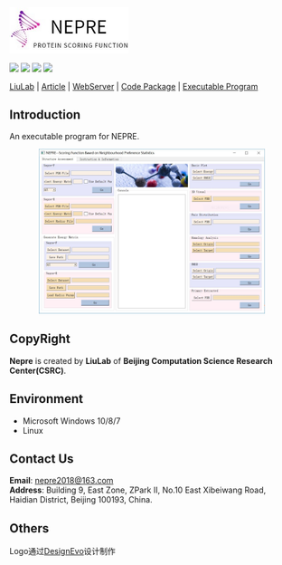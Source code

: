 <div align="left">
<img style="flex-grow:1; flex-shrink:1; border: 0px solid black;" src="./pics/logo.jpg" width="210" />
</div>

![](https://img.shields.io/badge/license-GNU-seagreen.svg?style=flat-square)
![](https://img.shields.io/badge/version-V2.0-blue.svg?style=flat-square)
![](https://img.shields.io/badge/language-Python-orange.svg?style=flat-square)
![](https://img.shields.io/badge/platform-Linux|Windows-lightgrey.svg?style=flat-square)


[LiuLab]() | [Article]() | [WebServer]() | [Code Package]() | [Executable Program]()


Introduction
---------------
An executable program for NEPRE.  
<div align="center">
<img style="flex-grow:1; flex-shrink:1; border: 0px solid black;" src="./pics/UI2.JPG" width="400" />
</div>





CopyRight
-------------
**Nepre** is created by **LiuLab** of **Beijing Computation Science Research Center(CSRC)**.

Environment
-------------
* Microsoft Windows 10/8/7
* Linux

Contact Us
-------------
**Email**: nepre2018@163.com  
**Address**: Building 9, East Zone, ZPark II, No.10 East Xibeiwang Road, Haidian District, Beijing 100193, China.

Others
-------------
<div>Logo通过<a href="https://www.designevo.com/cn/" title="免费在线logo制作软件">DesignEvo</a>设计制作</div>
